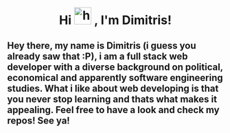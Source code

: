 <h1 align="center">
  Hi 
  <img src="https://user-images.githubusercontent.com/1303154/88677602-1635ba80-d120-11ea-84d8-d263ba5fc3c0.gif" height="40px" alt="hi">
  , I'm Dimitris! 
</h1>
<h2>
  Hey there, my name is Dimitris (i guess you already saw that :P), i am a full stack web developer with a diverse background on political, economical and apparently software engineering studies. What i like about web developing is that you never stop learning and thats what makes it appealing. Feel free to have a look and check my repos! See ya!
</h2>

<!--

### Hi there 👋 I'm Dimitris!
**Dimitrisspr/Dimitrisspr** is a ✨ _special_ ✨ repository because its `README.md` (this file) appears on your GitHub profile.

Here are some ideas to get you started:

- 🔭 I’m currently working on ...
- 🌱 I’m currently learning ...
- 👯 I’m looking to collaborate on ...
- 🤔 I’m looking for help with ...
- 💬 Ask me about ...
- 📫 How to reach me: ...
- 😄 Pronouns: ...
- ⚡ Fun fact: ...
-->
